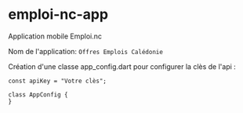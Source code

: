# emploi-nc-app

Application mobile Emploi.nc

Nom de l'application: `Offres Emplois Calédonie`

Création d'une classe app_config.dart pour configurer la clès de l'api :

```
const apiKey = "Votre clès";

class AppConfig {
}
```
